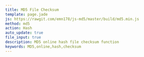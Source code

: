 ```yaml
---
title: MD5 File Checksum
template: page.jade
js: https://rawgit.com/emn178/js-md5/master/build/md5.min.js
method: md5
action: Hash
auto_update: true
file_input: true
description: MD5 online hash file checksum function
keywords: MD5,online,hash,checksum
---
```

